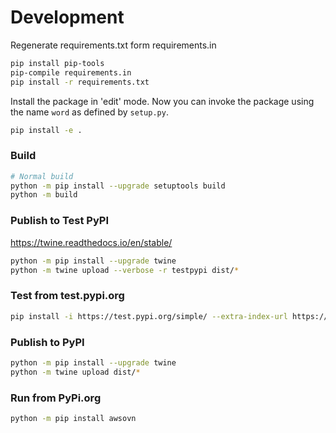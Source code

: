 

# Development

Regenerate requirements.txt form requirements.in

```bash
pip install pip-tools
pip-compile requirements.in
pip install -r requirements.txt
```

Install the package in 'edit' mode. Now you can invoke the package using the name `word` as defined by `setup.py`.

```bash
pip install -e .
```


### Build

```bash
# Normal build
python -m pip install --upgrade setuptools build
python -m build
```

### Publish to Test PyPI

https://twine.readthedocs.io/en/stable/

```bash
python -m pip install --upgrade twine
python -m twine upload --verbose -r testpypi dist/*
```


### Test from test.pypi.org

```bash
pip install -i https://test.pypi.org/simple/ --extra-index-url https://pypi.org/simple/  awsovpn
```


### Publish to PyPI

```bash
python -m pip install --upgrade twine
python -m twine upload dist/*
```

### Run from PyPi.org

```bash
python -m pip install awsovn
```
